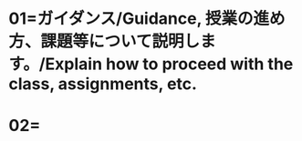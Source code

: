 # 01=ガイダンス/Guidance, 授業の進め方、課題等について説明します。/Explain how to proceed with the class, assignments, etc.
# 02=
